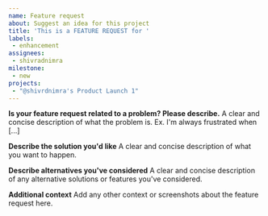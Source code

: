 ```yaml
---
name: Feature request
about: Suggest an idea for this project
title: 'This is a FEATURE REQUEST for '
labels:
 - enhancement
assignees: 
 - shivradnimra
milestone:
 - new
projects:
 - "@shivrdnimra's Product Launch 1"
---
```


**Is your feature request related to a problem? Please describe.**
A clear and concise description of what the problem is. Ex. I'm always frustrated when [...]

**Describe the solution you'd like**
A clear and concise description of what you want to happen.

**Describe alternatives you've considered**
A clear and concise description of any alternative solutions or features you've considered.

**Additional context**
Add any other context or screenshots about the feature request here.
